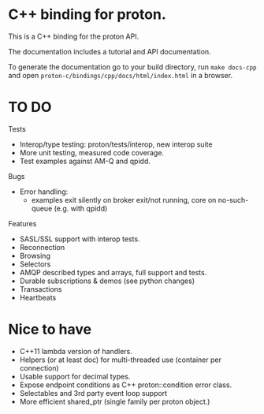 # C++ binding for proton.

This is a C++ binding for the proton API.

The documentation includes a tutorial and API documentation.

To generate the documentation go to your build directory, run `make docs-cpp`
and open `proton-c/bindings/cpp/docs/html/index.html` in a browser.

# TO DO

Tests
- Interop/type testing: proton/tests/interop, new interop suite
- More unit testing, measured code coverage.
- Test examples against AM-Q and qpidd.

Bugs
- Error handling:
  - examples exit silently on broker exit/not running, core on no-such-queue (e.g. with qpidd)

Features
- SASL/SSL support with interop tests.
- Reconnection
- Browsing
- Selectors
- AMQP described types and arrays, full support and tests.
- Durable subscriptions & demos (see python changes)
- Transactions
- Heartbeats

# Nice to have

- C++11 lambda version of handlers.
- Helpers (or at least doc) for multi-threaded use (container per connection)
- Usable support for decimal types.
- Expose endpoint conditions as C++ proton::condition error class.
- Selectables and 3rd party event loop support
- More efficient shared_ptr (single family per proton object.)
